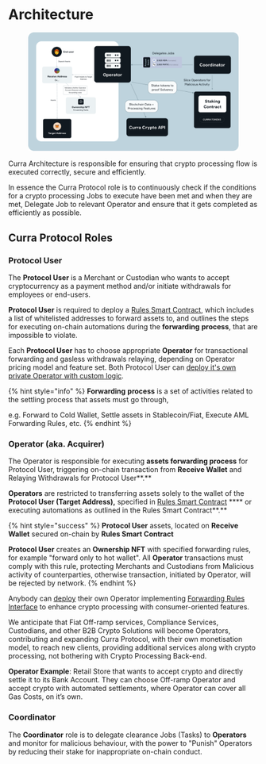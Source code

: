 # Architecture

<figure><img src="../.gitbook/assets/Frame 48098604 (1).png" alt=""><figcaption></figcaption></figure>

Curra Architecture is responsible for ensuring that crypto processing flow is executed correctly, secure and efficiently.&#x20;

In essence the Curra Protocol role is to continuously check if the conditions for a crypto processing  Jobs to execute have been met and when they are met, Delegate Job to relevant Operator and ensure that it gets completed as efficiently as possible.&#x20;

## Curra Protocol Roles

### **Protocol User**

The **Protocol User** is a Merchant or Custodian who wants to accept cryptocurrency as a payment method and/or initiate withdrawals for employees or end-users.&#x20;

**Protocol User** is required to deploy a [Rules Smart Contract](../developer-services/accept-crypto-payments/2-rules.md), which includes a list of whitelisted addresses to forward assets to, and outlines the steps for executing on-chain automations during the **forwarding** **process**, that are impossible to violate.

Each **Protocol User** has to choose appropriate **Operator** for transactional forwarding and gasless withdrawals relaying, depending on Operator pricing model and feature set. Both Protocol User can [deploy it's own private Operator with custom logic](../developer-services/deploy-operator.md).

{% hint style="info" %}
**Forwarding** **process** is a set of activities related to the settling process that assets must go through,&#x20;

e.g. Forward to Cold Wallet, Settle assets in Stablecoin/Fiat, Execute AML Forwarding Rules, etc.
{% endhint %}

### **Operator (aka. Acquirer)**

The Operator is responsible for executing **assets forwarding process** for Protocol User, triggering on-chain transaction from **Receive Wallet** and Relaying Withdrawals for Protocol User**.**

**Operators** are restricted to transferring assets solely to the wallet of the **Protocol User (Target Address),** specified in [Rules Smart Contract](../developer-services/accept-crypto-payments/2-rules.md) **** or executing automations as outlined in the Rules Smart Contract**.**&#x20;

{% hint style="success" %}
**Protocol User** assets, located on **Receive Wallet** secured on-chain by **Rules Smart Contract**

**Protocol User** creates an **Ownership NFT** with specified forwarding rules, for example "forward only to hot wallet". All **Operator** transactions must comply with this rule, protecting Merchants and Custodians from Malicious activity of counterparties, otherwise transaction, initiated by Operator, will be rejected by network.
{% endhint %}

Anybody can [deploy](../developer-services/deploy-operator.md) their own Operator implementing [Forwarding Rules Interface](../developer-services/accept-crypto-payments/2-rules.md) to enhance crypto processing with consumer-oriented features.

We anticipate that Fiat Off-ramp services, Compliance Services, Custodians, and other B2B Crypto Solutions will become Operators, contributing and expanding Curra Protocol, with their own monetisation model, to reach new clients, providing additional services along with crypto processing, not bothering with Crypto Processing Back-end.

**Operator Example**: Retail Store that wants to accept crypto and directly settle it to its Bank Account. They can choose Off-ramp Operator and accept crypto with automated settlements, where Operator can cover all Gas Costs, on it’s own.

### **Coordinator**

The **Coordinator** role is to delegate clearance Jobs (Tasks) to **Operators** and monitor for malicious behaviour, with the power to "Punish" Operators by reducing their stake for inappropriate on-chain conduct.

